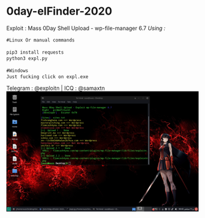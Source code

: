 # 0day-elFinder-2020
Exploit : Mass 0Day Shell Upload - wp-file-manager 6.7
*Using :*
```
#Linux Or manual commands

pip3 install requests
python3 expl.py

#Windows 
Just fucking click on expl.exe 
```
Telegram : @exploitn | ICQ : @samaxtn
<br><img src="img.png">

